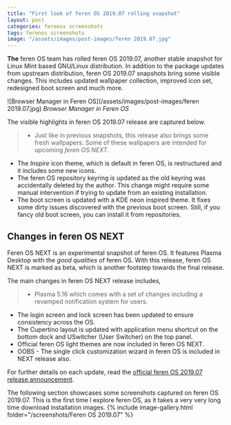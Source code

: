 ```yaml
---
title: "First look of feren OS 2019.07 rolling snapshot"
layout: post
categories: ferenos screenshots
tags: ferenos screenshots
image: "/assets/images/post-images/feren 2019.07.jpg"
---
```


**The** feren OS team has rolled feren OS 2019.07, another stable snapshot for Linux Mint based GNU/Linux distribution. In addition to the package updates from upstream distribution, feren OS 2019.07 snapshots bring some visible changes. This includes updated wallpaper collection, improved icon set, redesigned boot screen and much more.

![Browser Manager in Feren OS](/assets/images/post-images/feren 2019.07.jpg)
*Browser Manager in Feren OS*

The visible highlights in feren OS 2019.07 release are captured below.
> - Just like in previous snapshots, this release also brings some fresh wallpapers. Some of these wallpapers are intended for upcoming *feren OS NEXT*.
- The *Inspire* icon theme, which is default in feren OS, is restructured and it includes some new icons.
- The feren OS repository keyring is updated as the old keyring was accidentally deleted by the author. This change might require some manual intervention if trying to update from an existing installation.
- The boot screen is updated with a KDE neon inspired theme. It fixes some dirty issues discovered with the previous boot screen. Still, if you fancy old boot screen, you can install it from repositories.

## Changes in feren OS NEXT
Feren OS NEXT is an experimental snapshot of feren OS. It features Plasma Desktop with the *good qualities* of feren OS. With this release, feren OS NEXT is marked as beta, which is another footstep towards the final release.

The main changes in feren OS NEXT release includes,
> - Plasma 5.16 which comes with a set of changes including a revamped notification system for users.
- The login screen and lock screen has been updated to ensure consistency across the OS.
- The Cupertino layout is updated with application menu shortcut on the bottom dock and USwitcher (User Switcher) on the top panel.
- Official feren OS light themes are now included in feren OS NEXT.
- OOBS - The single click customization wizard in feren OS is included in NEXT release also.

For further details on each update, read the [official feren OS 2019.07 release announcement](https://medium.com/feren-os/july-2019-snapshot-released-b104bbf4307b).


The following section showcases some screenshots captured on feren OS 2019.07. This is the first time I explore feren OS, as it takes a very very long time download installation images.
{% include image-gallery.html folder="/screenshots/Feren OS 2019.07" %}
